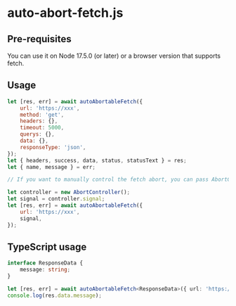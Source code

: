 # auto-abort-fetch.js

## Pre-requisites

You can use it on Node 17.5.0 (or later) or a browser version that supports fetch.

## Usage

```js
let [res, err] = await autoAbortableFetch({
    url: 'https://xxx',
    method: 'get',
    headers: {},
    timeout: 5000,
    querys: {},
    data: {},
    responseType: 'json',
});
let { headers, success, data, status, statusText } = res;
let { name, message } = err;

// If you want to manually control the fetch abort, you can pass AbortControl.signal

let controller = new AbortController();
let signal = controller.signal;
let [res, err] = await autoAbortableFetch({
    url: 'https://xxx',
    signal,
});
```

## TypeScript usage

```ts
interface ResponseData {
    message: string;
}

let [res, err] = await autoAbortableFetch<ResponseData>({ url: 'https://xxx' });
console.log(res.data.message);
```
